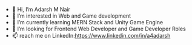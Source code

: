 - 👋 Hi, I’m Adarsh M Nair
- 👀 I’m interested in Web and Game development
- 🌱 I’m currently learning MERN Stack and Unity Game Engine
- 💞️ I’m looking for Frontend Web Developer and Game Developer Roles
- 📫 reach me on LinkedIn:https://www.linkedin.com/in/a4adarsh


